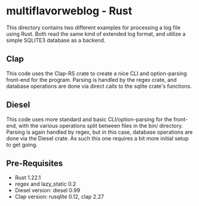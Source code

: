 # multiflavorweblog - Rust
This directory contains two different examples for processing a log file using Rust.  Both read the same kind of extended log format, and utilize a simple SQLITE3 database as a backend.

## Clap
This code uses the Clap-RS crate to create a nice CLI and option-parsing front-end for the program.  Parsing is handled by the regex crate, and database operations are done via direct calls to the sqlite crate's functions.

## Diesel
This code uses more standard and basic CLI/option-parsing for the front-end, with the various operations split between files in the bin/ directory.  Parsing is again handled by regex, but in this case, database operations are done via the Diesel crate.  As such this one requires a bit more initial setup to get going.

## Pre-Requisites
*    Rust 1.22.1
*    regex and lazy_static 0.2
*    Diesel version: diesel 0.99
*    Clap version: rusqlite 0.12, clap 2.27 
